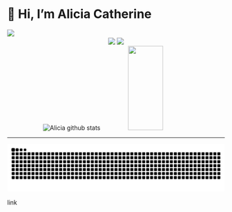 # 👋 Hi, I’m Alicia Catherine
<img src="https://readme-typing-svg.herokuapp.com?font=roboto&size=22&duration=4000&color=77657d&background=FF000000&center=true&lines=👽+IN+PROGRESS!+👾" width="300px">
<div align="center">
<img width="200px" src="https://i.gifer.com/origin/3/9/39b4d9412ea962754977c0a9c63cda34.gif"> 
<img src="https://thumbs.gfycat.com/CircularGrossAfri;canpiedkingfisher-max-1mb.gif">
</div>
<div align="center">  
 <img width="40%" height="195px" src="https://github-readme-stats.vercel.app/api?username=catheali&show_icons=true&count_private=true&hide_border=false&theme=buefy" alt="Alicia github stats" /> 
  <img width="40%" height="195px" src="https://github-readme-stats.vercel.app/api/top-langs/?username=catheali&layout=compact&hide_border=false&theme=buefy" />
</div>
<hr>
<div align="center">
<img src="https://github.com/catheali/catheali/blob/output/github-contribution-grid-snake.svg">
</div>

<a src='https://myoctocat.com/build-your-octocat/'> link </a>
